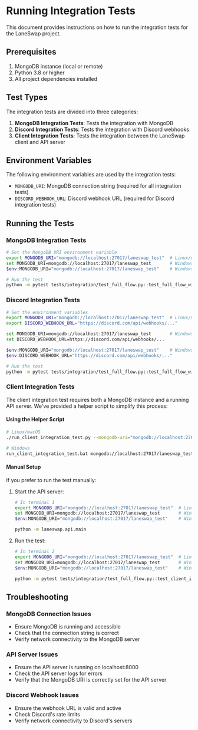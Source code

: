 # Running Integration Tests

This document provides instructions on how to run the integration tests for the LaneSwap project.

## Prerequisites

1. MongoDB instance (local or remote)
2. Python 3.8 or higher
3. All project dependencies installed

## Test Types

The integration tests are divided into three categories:

1. **MongoDB Integration Tests**: Tests the integration with MongoDB
2. **Discord Integration Tests**: Tests the integration with Discord webhooks
3. **Client Integration Tests**: Tests the integration between the LaneSwap client and API server

## Environment Variables

The following environment variables are used by the integration tests:

- `MONGODB_URI`: MongoDB connection string (required for all integration tests)
- `DISCORD_WEBHOOK_URL`: Discord webhook URL (required for Discord integration tests)

## Running the Tests

### MongoDB Integration Tests

```bash
# Set the MongoDB URI environment variable
export MONGODB_URI="mongodb://localhost:27017/laneswap_test"  # Linux/macOS
set MONGODB_URI=mongodb://localhost:27017/laneswap_test       # Windows Command Prompt
$env:MONGODB_URI="mongodb://localhost:27017/laneswap_test"    # Windows PowerShell

# Run the test
python -m pytest tests/integration/test_full_flow.py::test_full_flow_with_mongodb -v
```

### Discord Integration Tests

```bash
# Set the environment variables
export MONGODB_URI="mongodb://localhost:27017/laneswap_test"  # Linux/macOS
export DISCORD_WEBHOOK_URL="https://discord.com/api/webhooks/..."

set MONGODB_URI=mongodb://localhost:27017/laneswap_test       # Windows Command Prompt
set DISCORD_WEBHOOK_URL=https://discord.com/api/webhooks/...

$env:MONGODB_URI="mongodb://localhost:27017/laneswap_test"    # Windows PowerShell
$env:DISCORD_WEBHOOK_URL="https://discord.com/api/webhooks/..."

# Run the test
python -m pytest tests/integration/test_full_flow.py::test_full_flow_with_discord -v
```

### Client Integration Tests

The client integration test requires both a MongoDB instance and a running API server. We've provided a helper script to simplify this process:

#### Using the Helper Script

```bash
# Linux/macOS
./run_client_integration_test.py --mongodb-uri="mongodb://localhost:27017/laneswap_test"

# Windows
run_client_integration_test.bat mongodb://localhost:27017/laneswap_test
```

#### Manual Setup

If you prefer to run the test manually:

1. Start the API server:
   ```bash
   # In terminal 1
   export MONGODB_URI="mongodb://localhost:27017/laneswap_test"  # Linux/macOS
   set MONGODB_URI=mongodb://localhost:27017/laneswap_test       # Windows Command Prompt
   $env:MONGODB_URI="mongodb://localhost:27017/laneswap_test"    # Windows PowerShell
   
   python -m laneswap.api.main
   ```

2. Run the test:
   ```bash
   # In terminal 2
   export MONGODB_URI="mongodb://localhost:27017/laneswap_test"  # Linux/macOS
   set MONGODB_URI=mongodb://localhost:27017/laneswap_test       # Windows Command Prompt
   $env:MONGODB_URI="mongodb://localhost:27017/laneswap_test"    # Windows PowerShell
   
   python -m pytest tests/integration/test_full_flow.py::test_client_integration -v
   ```

## Troubleshooting

### MongoDB Connection Issues

- Ensure MongoDB is running and accessible
- Check that the connection string is correct
- Verify network connectivity to the MongoDB server

### API Server Issues

- Ensure the API server is running on localhost:8000
- Check the API server logs for errors
- Verify that the MongoDB URI is correctly set for the API server

### Discord Webhook Issues

- Ensure the webhook URL is valid and active
- Check Discord's rate limits
- Verify network connectivity to Discord's servers 